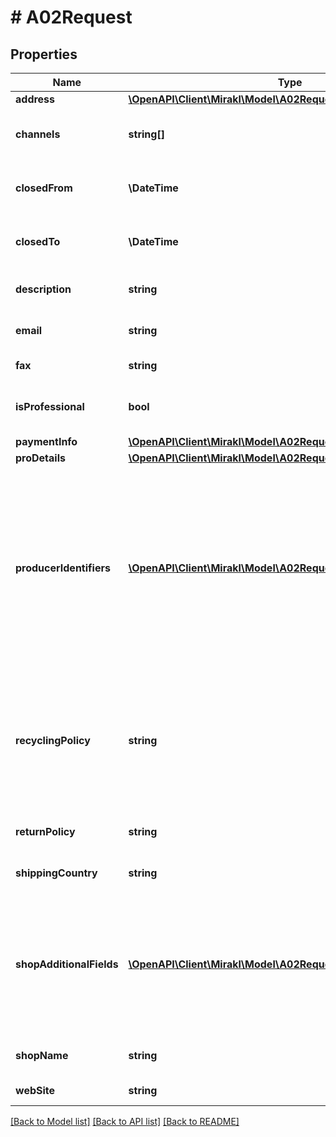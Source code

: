# # A02Request

## Properties

Name | Type | Description | Notes
------------ | ------------- | ------------- | -------------
**address** | [**\OpenAPI\Client\Mirakl\Model\A02RequestAddress**](A02RequestAddress.md) |  | [optional]
**channels** | **string[]** | List of the channel codes associated to the shop. | [optional]
**closedFrom** | **\DateTime** | Date: if defined, this shop will be closed on this date. Nullable. | [optional]
**closedTo** | **\DateTime** | Date: if defined, this shop will be reopened on this date. Nullable. | [optional]
**description** | **string** | Description of the shop. Nullable. | [optional]
**email** | **string** | Email of the shop. Cannot be null. | [optional]
**fax** | **string** | Fax of the shop. Nullable. | [optional]
**isProfessional** | **bool** | Whether or not the shop is professional. Cannot be null. | [optional]
**paymentInfo** | [**\OpenAPI\Client\Mirakl\Model\A02RequestPaymentInfo**](A02RequestPaymentInfo.md) |  | [optional]
**proDetails** | [**\OpenAPI\Client\Mirakl\Model\A02RequestProDetails**](A02RequestProDetails.md) |  | [optional]
**producerIdentifiers** | [**\OpenAPI\Client\Mirakl\Model\A02RequestProducerIdentifiers[]**](A02RequestProducerIdentifiers.md) | List of shop’s producer identifiers per Extended Producer Responsibility (EPR) categories. Only available if the operator setting &lt;em&gt;Activate data collection related to circular economy regulations&lt;/em&gt; is enabled. | [optional]
**recyclingPolicy** | **string** | Recycling policy - only available if the operator setting &lt;em&gt;Activate data collection related to circular economy regulations&lt;/em&gt; has been enabled. | [optional]
**returnPolicy** | **string** | Return policy of the shop. Nullable. | [optional]
**shippingCountry** | **string** | Shipping country of the shop. Nullable. | [optional]
**shopAdditionalFields** | [**\OpenAPI\Client\Mirakl\Model\A02RequestShopAdditionalFields[]**](A02RequestShopAdditionalFields.md) | Additional fields of the shop. Note that if the &#39;value&#39; field in the child structure is absent, the corresponding additional field value will be removed for this shop. Nullable. | [optional]
**shopName** | **string** | The name of the shop. Cannot be null. | [optional]
**webSite** | **string** | Website of the shop. Nullable. | [optional]

[[Back to Model list]](../../README.md#models) [[Back to API list]](../../README.md#endpoints) [[Back to README]](../../README.md)
